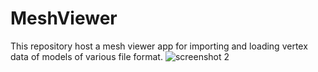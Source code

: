 # MeshViewer
This repository host a mesh viewer app for importing and loading vertex data of models of various file format.
![screenshot 2](https://user-images.githubusercontent.com/100335668/182111732-a001db53-4ff5-4e6c-9dfd-b43df5d29f7a.jpg)
